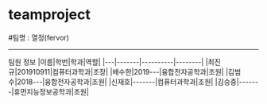 # teamproject

#팀명 : 열정(fervor)

* * *

팀원 정보
|이름|학번|학과|역할|
|---|-------|----------|--------|
|최진규|201910911|컴퓨터과학과|조장|
|배수한|2019---|융합전자공학과|조원|
|김범수|2018---|융합전자공학과|조원|
|신재호|-------|컴퓨터과학과|조원|
|김승중|-------|휴먼지능정보공학과|조원|
